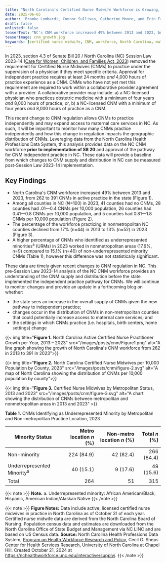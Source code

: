 ```yaml
---
title: "North Carolina's Certified Nurse Midwife Workforce is Growing, but the Workforce Remains Maldistributed"
date: 2025-06-05
author: 'Brooke Lombardi, Connor Sullivan, Catherine Moore, and Erin Fraher'
draft: false
unlisted: false
teaserText: "NC's CNM workforce increased 49% between 2013 and 2023, but geographic distribution challenges persist"
teaserImage: cnm_growth.jpg
keywords: [certified nurse midwife, CNM, workforce, North Carolina, maternal care, independent practice]
---
```


In 2023, section 4.3 of Senate Bill 20 / North Carolina (NC) Session Law 2023-14 ([Care for Women, Children, and Families Act, 2023](https://www.ncleg.gov/Sessions/2023/Bills/Senate/PDF/S20v6.pdf)) removed the requirement for Certified Nurse Midwives (CNMs) to practice under the supervision of a physician if they meet specific criteria. Approval for independent practice requires at least 24 months *and* 4,000 hours of practice experience as a CNM. CNMs who have not yet met this requirement are required to work within a collaborative provider agreement with a provider. A collaborative provider may include: a) a NC-licensed physician who practices obstetric medicine with a minimum of four years *and* 8,000 hours of practice; or, b) a NC-licensed CNM with a minimum of four years *and* 8,000 hours of practice as a CNM.

This recent change to CNM regulation allows CNMs to practice independently and may expand access to maternal care services in NC. As such, it will be important to monitor how many CNMs practice independently and how this change in regulation impacts the geographic distribution of CNMs. Leveraging data from the North Carolina Health Professions Data System, this analysis provides data on the NC CNM workforce **prior to implementation of SB 20** and approval of the pathway for CNM independent practice in NC. These data will provide a baseline from which changes to CNM supply and distribution in NC can be measured post-Session Law 2023-14 implementation.

## Key Findings

- North Carolina's CNM workforce increased 49% between 2013 and 2023, from 262 to 391 CNMs in active practice in the state (Figure 1).
- Among all counties in NC (*N*=100) in 2023, 41 counties had no CNMs, 28 counties had .01—0.4 CNMs per 10,000 population, 26 counties had 0.41—0.8 CNMs per 10,000 population, and 5 counties had 0.81—1.8 CNMs per 10,000 population (Figure 2).
- The percentage of the workforce practicing in nonmetropolitan NC counties declined from 17% (n=44) in 2013 to 13% (n=52) in 2023 (Figure 3).
- A higher percentage of CNMs who identified as underrepresented minorities<sup>a</sup> (URMs) in 2023 worked in nonmetropolitan areas (17.6%, n=9) compared to 15.1% (n=40) of non-underrepresented minority CNMs (Table 1), however this difference was not statistically significant.

These data are timely given recent changes to CNM regulation in NC. This pre-Session Law 2023-14 analysis of the NC CNM workforce provides an understanding of the CNM supply and distribution before the state implemented the independent practice pathway for CNMs. We will continue to monitor changes and provide an update in a forthcoming blog on whether:

- the state sees an increase in the overall supply of CNMs given the new pathway to independent practice;
- changes occur in the distribution of CNMs in non-metropolitan counties that could potentially increase access to maternal care services; and
- the settings in which CNMs practice (i.e. hospitals, birth centers, home settings) change

{{< img title="**Figure 1.** North Carolina Active Certified Nurse Practitioner Growth per Year, 2013 – 2023" src="/images/posts/cnm/Figure1.png" alt="A line graph showing the growth of North Carolina's CNM workforce from 262 in 2013 to 391 in 2023">}}

{{< img title="**Figure 2.** North Carolina Certified Nurse Midwives per 10,000 Population by County, 2023" src="/images/posts/cnm/figure-2.svg" alt="A map of North Carolina showing the distribution of CNMs per 10,000 population by county">}}

{{< img title="**Figure 3.** Certified Nurse Midwives by Metropolitan Status, 2013 and 2023"  src="/images/posts/cnm/figure-3.svg" alt="A chart showing the distribution of CNMs between metropolitan and nonmetropolitan areas in 2013 and 2023" >}}

**Table 1.** CNMs Identifying as Underrepresented Minority by Metropolitan and Non-metropolitan Practice Location, 2023

| Minority Status | Metro location *n* (%) | Non-metro location *n* (%) | Total *n* (%) |
|---|---:|---:|---:|
| Non-minority | 224 (84.9) | 42 (82.4) | 266 (84.4) |
| Underrepresented Minority<sup>a</sup> | 40 (15.1) | 9 (17.6) | 49 (15.6) |
| Total | 264 | 51 | 315 |

 {{< note >}}
**Note.** a. Underrepresented minority: African American/Black, Hispanic, American Indian/Alaskan Native
 {{< /note >}}


 {{< note >}}
**Figure Notes:** Data include active, licensed certified nurse midwives in practice in North Carolina as of October 31 of each year. Certified nurse midwife data are derived from the North Carolina Board of Nursing. Population census data and estimates are downloaded from the North Carolina Office of State Budget and Management via NC LINC and are based on US Census data.
**Source:** North Carolina Health Professions Data System, [Program on Health Workforce Research and Policy](http://www.shepscenter.unc.edu/programs-projects/workforce/), Cecil G. Sheps Center for Health Services Research, University of North Carolina at Chapel Hill. Created October 21, 2024 at <https://nchealthworkforce.unc.edu/interactive/supply/>.
 {{< /note >}}
